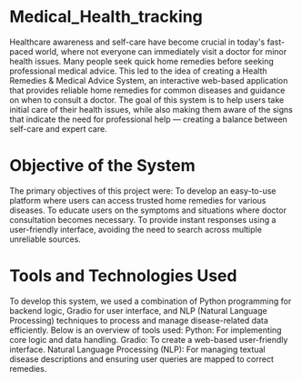 # Medical_Health_tracking
Healthcare awareness and self-care have become crucial in today's fast-paced world, where not everyone can immediately visit a doctor for minor health issues. Many people seek quick home remedies before seeking professional medical advice. This led to the idea of creating a Health Remedies & Medical Advice System, an interactive web-based application that provides reliable home remedies for common diseases and guidance on when to consult a doctor.
The goal of this system is to help users take initial care of their health issues, while also making them aware of the signs that indicate the need for professional help — creating a balance between self-care and expert care.
# Objective of the System

The primary objectives of this project were:
To develop an easy-to-use platform where users can access trusted home remedies for various  diseases.
To educate users on the symptoms and situations where doctor consultation becomes necessary.
To provide instant responses using a user-friendly interface, avoiding the need to search across multiple unreliable sources.
# Tools and Technologies Used

To develop this system, we used a combination of Python programming for backend logic, Gradio for user interface, and NLP (Natural Language Processing) techniques to process and manage disease-related data efficiently. Below is an overview of tools used:
Python: For implementing core logic and data handling.
Gradio: To create a web-based user-friendly interface.
Natural Language Processing (NLP): For managing textual disease descriptions and ensuring user queries are mapped to correct remedies.
